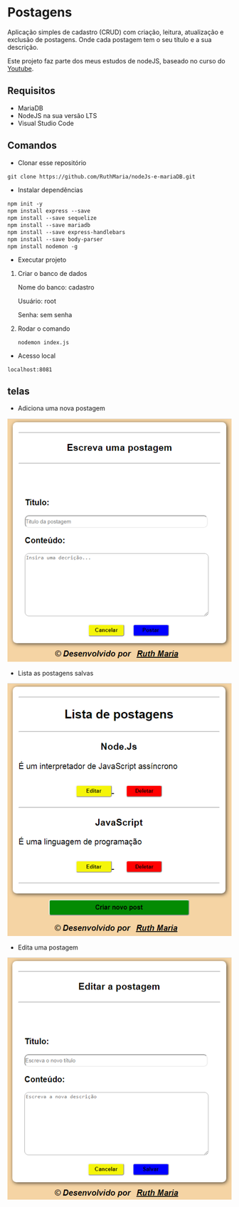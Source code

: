 # Postagens

Aplicação simples de cadastro (CRUD) com criação, leitura, atualização e exclusão de postagens. Onde cada postagem tem o seu título e a sua descrição. 

Este projeto faz parte dos meus estudos de nodeJS, baseado no curso do [Youtube](https://www.youtube.com/playlist?list=PLJ_KhUnlXUPtbtLwaxxUxHqvcNQndmI4B).

 
## Requisitos
- MariaDB
- NodeJS na sua versão LTS
- Visual Studio Code

## Comandos

- Clonar esse repositório
```
git clone https://github.com/RuthMaria/nodeJs-e-mariaDB.git
```

- Instalar dependências
```
npm init -y
npm install express --save
npm install --save sequelize
npm install --save mariadb
npm install --save express-handlebars
npm install --save body-parser
npm install nodemon -g
```

- Executar projeto

1. Criar o banco de dados
  
   Nome do banco: cadastro
  
   Usuário: root
  
   Senha: sem senha
  
2. Rodar o comando

   ```
   nodemon index.js
   ```

- Acesso local

```
localhost:8081
```
 
## telas

- Adiciona uma nova postagem

![tela de cadastro](https://github.com/RuthMaria/nodeJs-e-mariaDB/blob/master/cadastro/postagens/formCRUD/images/cadastrarPostagem.png)

- Lista as postagens salvas

![home do site](https://github.com/RuthMaria/nodeJs-e-mariaDB/blob/master/cadastro/postagens/formCRUD/images/listarPostagens.png)

- Edita uma postagem

![tela de editar](https://github.com/RuthMaria/nodeJs-e-mariaDB/blob/master/cadastro/postagens/formCRUD/images/editarPostagem.png)


